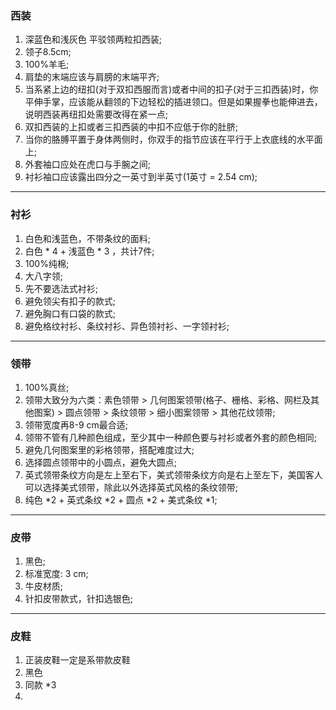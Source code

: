 ### 西装
1. 深蓝色和浅灰色 平驳领两粒扣西装;
2. 领子8.5cm;
3. 100%羊毛;
4. 肩垫的末端应该与肩膀的末端平齐;
5. 当系紧上边的纽扣(对于双扣西服而言)或者中间的扣子(对于三扣西装)时，你平伸手掌，应该能从翻领的下边轻松的插进领口。但是如果握拳也能伸进去，说明西装再纽扣处需要改得在紧一点;
6. 双扣西装的上扣或者三扣西装的中扣不应低于你的肚脐;
7. 当你的胳膊平置于身体两侧时，你双手的指节应该在平行于上衣底线的水平面上;
8. 外套袖口应处在虎口与手腕之间;
9. 衬衫袖口应该露出四分之一英寸到半英寸(1英寸 = 2.54 cm);
---
### 衬衫
1. 白色和浅蓝色，不带条纹的面料;
2. 白色 * 4 + 浅蓝色 * 3 ，共计7件;
3. 100%纯棉;
4. 大八字领;
5. 先不要选法式衬衫;
6. 避免领尖有扣子的款式;
7. 避免胸口有口袋的款式;
8. 避免格纹衬衫、条纹衬衫、异色领衬衫、一字领衬衫;
---
### 领带
1. 100%真丝;
2. 领带大致分为六类：素色领带 > 几何图案领带(格子、栅格、彩格、网栏及其他图案) > 圆点领带 > 条纹领带 > 细小图案领带 > 其他花纹领带;
3. 领带宽度再8-9 cm最合适;
4. 领带不管有几种颜色组成，至少其中一种颜色要与衬衫或者外套的颜色相同;
5. 避免几何图案里的彩格领带，搭配难度过大;
6. 选择圆点领带中的小圆点，避免大圆点;
7. 英式领带条纹方向是左上至右下，美式领带条纹方向是右上至左下，美国客人可以选择美式领带，除此以外选择英式风格的条纹领带;
8. 纯色 *2 + 英式条纹 *2 + 圆点 *2 + 美式条纹 *1;
---
### 皮带
1. 黑色;
2. 标准宽度: 3 cm;
3. 牛皮材质;
4. 针扣皮带款式，针扣选银色;
---
### 皮鞋
1. 正装皮鞋一定是系带款皮鞋
2. 黑色
3. 同款 *3
4. 
